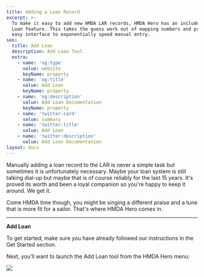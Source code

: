```yaml
---
title: Adding a Loan Record
excerpt: >-
  To make it easy to add new HMDA LAR records, HMDA Hero has an included Add
  Loan feature. This takes the guess work out of mapping numbers and provides an
  easy interface to exponentially speed manual entry. 
seo:
  title: Add Loan
  description: Add Loan Tool
  extra:
    - name: 'og:type'
      value: website
      keyName: property
    - name: 'og:title'
      value: Add Loan
      keyName: property
    - name: 'og:description'
      value: Add Loan Documentation
      keyName: property
    - name: 'twitter:card'
      value: summary
    - name: 'twitter:title'
      value: Add Loan
    - name: 'twitter:description'
      value: Add Loan Documentation
layout: docs
---
```

Manually adding a loan record to the LAR is never a simple task but sometimes it is unfortunately necessary. Maybe your loan system is still talking dial-up but maybe that is of course reliably for the last 15 years. It's proved its worth and been a loyal companion so you're happy to keep it around. We get it.

Come HMDA time though, you might be singing a different praise and a tune that is more fit for a sailor. That's where HMDA Hero comes in.

***

**Add Loan**

To get started, make sure you have already followed our instructions in the Get Started section.

Next, you'll want to launch the Add Loan tool from the HMDA Hero menu:

![](/images/Add%20Loan%20Menu%20Icon.png)
